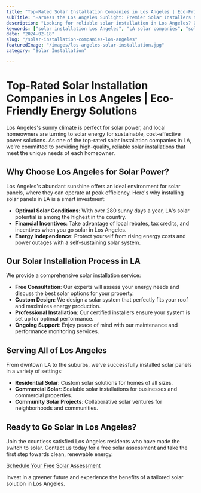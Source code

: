 ```yaml
---
title: "Top-Rated Solar Installation Companies in Los Angeles | Eco-Friendly Energy Solutions"
subTitle: "Harness the Los Angeles Sunlight: Premier Solar Installers Near You"
description: "Looking for reliable solar installation in Los Angeles? Our expert team provides cutting-edge solar solutions tailored for the LA climate, ensuring maximum efficiency and energy savings."
keywords: ["solar installation Los Angeles", "LA solar companies", "solar panel installation", "Los Angeles Solar", "solar power LA", "solar installation Los Angeles 90210"]
date: "2024-02-18"
slug: "/solar-installation-companies-los-angeles"
featuredImage: "/images/los-angeles-solar-installation.jpg"
category: "Solar Installation"

---
```


# Top-Rated Solar Installation Companies in Los Angeles | Eco-Friendly Energy Solutions

Los Angeles's sunny climate is perfect for solar power, and local homeowners are turning to solar energy for sustainable, cost-effective power solutions. As one of the top-rated solar installation companies in LA, we're committed to providing high-quality, reliable solar installations that meet the unique needs of each homeowner.

## Why Choose Los Angeles for Solar Power?

Los Angeles's abundant sunshine offers an ideal environment for solar panels, where they can operate at peak efficiency. Here's why installing solar panels in LA is a smart investment:
- **Optimal Solar Conditions**: With over 280 sunny days a year, LA's solar potential is among the highest in the country.
- **Financial Incentives**: Take advantage of local rebates, tax credits, and incentives when you go solar in Los Angeles.
- **Energy Independence**: Protect yourself from rising energy costs and power outages with a self-sustaining solar system.

## Our Solar Installation Process in LA

We provide a comprehensive solar installation service:
- **Free Consultation**: Our experts will assess your energy needs and discuss the best solar options for your property.
- **Custom Design**: We design a solar system that perfectly fits your roof and maximizes energy production.
- **Professional Installation**: Our certified installers ensure your system is set up for optimal performance.
- **Ongoing Support**: Enjoy peace of mind with our maintenance and performance monitoring services.

## Serving All of Los Angeles

From dwntown LA to the suburbs, we've successfully installed solar panels in a variety of settings:
- **Residential Solar**: Custom solar solutions for homes of all sizes.
- **Commercial Solar**: Scalable solar installations for businesses and commercial properties.
- **Community Solar Projects**: Collaborative solar ventures for neighborhoods and communities.

## Ready to Go Solar in Los Angeles?

Join the countless satisfied Los Angeles residents who have made the switch to solar. Contact us today for a free solar assessment and take the first step towards clean, renewable energy.

[Schedule Your Free Solar Assessment](/)

Invest in a greener future and experience the benefits of a tailored solar solution in Los Angeles.

